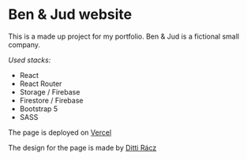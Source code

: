 # Ben & Jud website

This is a made up project for my portfolio.
Ben & Jud is a fictional small company.

*Used stacks:*
  - React
  - React Router
  - Storage / Firebase
  - Firestore / Firebase
  - Bootstrap 5
  - SASS

The page is deployed on [Vercel](https://benandjud.vercel.app/)

The design for the page is made by [Ditti Rácz](https://www.instagram.com/ditti.racz/)

